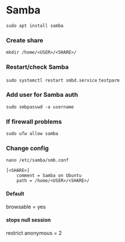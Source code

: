 # Samba
`sudo apt install samba`

### Create share
`mkdir /home/<USER>/<SHARE>/`

### Restart/check Samba
`sudo systemctl restart smbd.service`
`testparm`

### Add user for Samba auth
`sudo smbpasswd -a username`

### If firewall problems
`sudo ufw allow samba`

### Change config
`nano /etc/samba/smb.conf`

```
[<SHARE>]
    comment = Samba on Ubuntu
    path = /home/<USER>/<SHARE>/
```

#### Default
browsable = yes

#### stops null session
restrict anonymous = 2